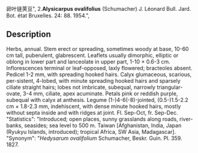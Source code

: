 卵叶链荚豆",
2.**Alysicarpus ovalifolius** (Schumacher) J. Léonard Bull. Jard. Bot. état Bruxelles. 24: 88. 1954.",

## Description
Herbs, annual. Stem erect or spreading, sometimes woody at base, 10-60 cm tall, puberulent, glabrescent. Leaflets usually dimorphic, elliptic or oblong in lower part and lanceolate in upper part, 1-10 × 0.6-3 cm. Inflorescences terminal or leaf-opposed, laxly flowered; bracteoles absent. Pedicel 1-2 mm, with spreading hooked hairs. Calyx glumaceous, scarious, per-sistent, 4-lobed, with minute spreading hooked hairs and sparsely ciliate straight hairs; lobes not imbricate, subequal, narrowly triangular-ovate, 3-4 mm, ciliate, apex acuminate. Petals pink or reddish purple, subequal with calyx at anthesis. Legume (1-)4-6(-8)-jointed, (0.5-)1.5-2.2 cm × 1.8-2.3 mm, indehiscent, with dense minute hooked hairs, mostly without septa inside and with ridges at joint. Fl. Sep-Oct, fr. Sep-Dec.
  "Statistics": "Introduced; open places, sunny grasslands along roads, river-banks, seasides; sea level to 500 m. Taiwan [Afghanistan, India, Japan (Ryukyu Islands, introduced); tropical Africa, SW Asia, Madagascar].
  "Synonym": "*Hedysarum ovalifolium* Schumacher, Beskr. Guin. Pl. 359. 1827.
